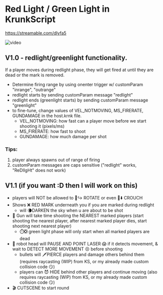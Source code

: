 
# Red Light / Green Light in KrunkScript
https://streamable.com/dlyfa5

![video](2021-10-13_23-03-07.gif)


	
## V1.0 - redlight/greenlight functionality. 
If a player moves during redlight phase, they will get fired at until they are dead or the mark is removed.
- Determine firing range by using onenter trigger w/ customParam "inrange", "outrange"
- redlight starts by sending customParam message "redlight"
- redlight ends (greenlight starts) by sending customParam message "greenlight"
- to fine-tune, change values of VEL_NOTMOVING, MS_FIRERATE, GUNDAMAGE in the host.krnk file.
	- VEL_NOTMOVING: how fast can a player move before we start shooting it (pixels/ms)
	- MS_FIRERATE: how fast to shoot
	- GUNDAMAGE: how much damage per shot
	
### Tips:
1. player always spawns out of range of firing
2. customParam messages are caps sensitive ("redlight" works, "ReDlIgHt" does not work)
	
## V1.1 (if you want :D then I will work on this)  
- players will NOT be allowed to 🛑↪️ ROTATE or even 🛑⬇️ CROUCH
- Shows ❌ RED MARK underneath you if you are marked during redlight
	- will 🌘DARKEN the sky when u are about to be shot
- 🔫 Gun will take time shooting the NEAREST marked players (start shooting the nearest player, after nearest marked player dies, start shooting next nearest player)
	- ⏱️❎ green light phase will only start when all marked players are dead
- 🤖 robot head will PAUSE AND POINT LASER 😱 if it detects movement, & wait to DETECT MORE MOVEMENT 😣 before shooting
	- bullets will 🗡️PIERCE players and damage others behind them (requires raycasting (WIP) from KS, or my already made custom collision code 😏)
	- players can 😈 HIDE behind other players and continue moving (also requires raycasting (WIP) from KS, or my already made custom collision code 😏)
- 🎬 CUTSCENE to start round 